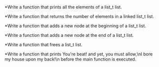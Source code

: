 *Write a function that prints all the elements of a list_t list.

*Write a function that returns the number of elements in a linked list_t list.

*Write a function that adds a new node at the beginning of a list_t list.

*Write a function that adds a new node at the end of a list_t list.

*Write a function that frees a list_t list.

*Write a function that prints You're beat! and yet, you must allow,\nI bore my house upon my back!\n before the main function is executed.
